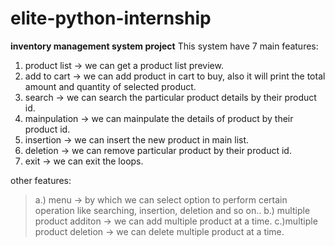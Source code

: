 # elite-python-internship
**inventory management system project**
This system have 7 main features:
1. product list -> we can get a product list preview.
2. add to cart -> we can add product in cart to buy, also it will print the total amount and quantity of selected product.
3. search -> we can search the particular product details by their product id.
4. mainpulation -> we can mainpulate the details of product by their product id.
5. insertion -> we can insert the new product in main list.
6. deletion -> we can remove particular product by their product id.
7.  exit -> we can exit the loops.

other features:
>a.) menu -> by which we can select option to perform certain operation like searching, insertion, deletion and so on.. 
> b.) multiple product additon -> we can add multiple product at a time. 
>  c.)multiple product deletion ->  we can delete multiple product at a time.
